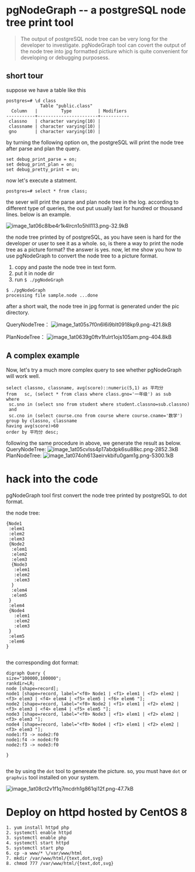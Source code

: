pgNodeGraph -- a postgreSQL node tree print tool
=============================================

> The output of postgreSQL node tree can be very long for the developer to investigate. pgNodeGraph tool can covert the output of the node tree into jpg formatted pictiure which is quite convenient for developing or debugging purposess.


## short tour

suppose we have a table like this
```
postgres=# \d class
             Table "public.class"
  Column   |         Type          | Modifiers 
-----------+-----------------------+-----------
 classno   | character varying(10) | 
 classname | character varying(10) | 
 gno       | character varying(10) | 

```
by turning the following option on, the postgreSQL will print the node tree after parse and plan the query.
```
set debug_print_parse = on;
set debug_print_plan = on;
set debug_pretty_print = on;
```
now let's execute a statment.
```
postgres=# select * from class;
```
the sever will print the parse and plan node tree in the log. according to different type of queries, the out put usually last for hundred or thousand lines. below is an example.

![image_1at06c8lbe4r1k4lrcn1o5hll113.png-32.9kB][1]

the node tree printed by of postgreSQL, as you have seen is hard for the developer or user to see it as a whole. so, is there a way to print the node tree as a picture format? the answer is yes. now, let me show you how to use pgNodeGraph to convert the node tree to a picture format.

1. copy and paste the node tree in text form.
2. put it in node dir
3. run `$ ./pgNodeGraph `
```
$ ./pgNodeGraph 
processing file sample.node ...done
```
after a short wait, the node tree in jpg format is generated under the pic directory.

QueryNodeTree：
![image_1at05s7f0n6l6i9blt0918kp9.png-421.8kB][2]

PlanNodeTree：
![image_1at0639g0ftv1fulrt1ojs105am.png-404.8kB][3]


## A complex example
Now, let's try a much more complex query to see whether pgNodeGraph will work well.

```
select classno, classname, avg(score)::numeric(5,1) as 平均分
from   sc, (select * from class where class.gno='一年级') as sub
where
 sc.sno in (select sno from student where student.classno=sub.classno)
 and
 sc.cno in (select course.cno from course where course.cname='数学')
group by classno, classname
having avg(score)>60
order by 平均分 desc;
```
following the same procedure in above, we generate the result as below.
QueryNodeTree:
![image_1at05cvlss4p17abdpk6su88kc.png-2852.3kB][4]
PlanNodeTree:
![image_1at074oh613aeirvkbifu0gam1g.png-5300.1kB][5]


# hack into the code 

pgNodeGraph tool first convert the node tree printed by postgreSQL to dot format.

the node tree:
```
{Node1
 :elem1
 :elem2
 :elem3
 {Node2
  :elem1
  :elem2
  :elem3
  {Node3
   :elem1
   :elem2
   :elem3
  }
  :elem4
  :elem5
 }
 :elem4
 {Node4
   :elem1
   :elem2
   :elem3
 }
 :elem5
 :elem6
}


```
the corresponding dot format:
```
digraph Query {
size="100000,100000";
rankdir=LR;
node [shape=record];
node1 [shape=record, label="<f0> Node1 | <f1> elem1 | <f2> elem2 | <f3> elem3 | <f4> elem4 | <f5> elem5 | <f6> elem6 "];
node2 [shape=record, label="<f0> Node2 | <f1> elem1 | <f2> elem2 | <f3> elem3 | <f4> elem4 | <f5> elem5 "];
node3 [shape=record, label="<f0> Node3 | <f1> elem1 | <f2> elem2 | <f3> elem3 "];
node4 [shape=record, label="<f0> Node4 | <f1> elem1 | <f2> elem2 | <f3> elem3 "];
node1:f3 -> node2:f0
node1:f4 -> node4:f0
node2:f3 -> node3:f0

}


```
the by using the `dot` tool to genereate the picture.
so, you must have `dot` or `graphvis` tool installed on  your system.


![image_1at08ct2v1f1q7mcdrh1g861qi12f.png-47.7kB][6]


# Deploy on httpd hosted by CentOS 8
```
1. yum install httpd php
2. systemctl enable httpd
3. systemctl enable php
4. systemctl start httpd
5. systemctl start php
6. cp -a www/* \/var/www/html
7. mkdir /var/www/html/{text,dot,svg}
8. chmod 777 /var/www/html/{text,dot,svg}
```

  [1]: http://static.zybuluo.com/shenyuflying/3pnykidt3h56e4n5ukn6e9bz/image_1at06c8lbe4r1k4lrcn1o5hll113.png
  [2]: http://static.zybuluo.com/shenyuflying/5hpdpk2pagv927zqtajj1nu3/image_1at05s7f0n6l6i9blt0918kp9.png
  [3]: http://static.zybuluo.com/shenyuflying/6ufsqp1cmsirhumjbt61r1an/image_1at0639g0ftv1fulrt1ojs105am.png
  [4]: http://static.zybuluo.com/shenyuflying/cduxtumwqj7nuvvt93en76dk/image_1at05cvlss4p17abdpk6su88kc.png
  [5]: http://static.zybuluo.com/shenyuflying/2ktr9kohxtguhc1w5o0o8qc5/image_1at074oh613aeirvkbifu0gam1g.png
  [6]: http://static.zybuluo.com/shenyuflying/iht0aj2dj7zyoj1l2wt3isfb/image_1at08ct2v1f1q7mcdrh1g861qi12f.png
